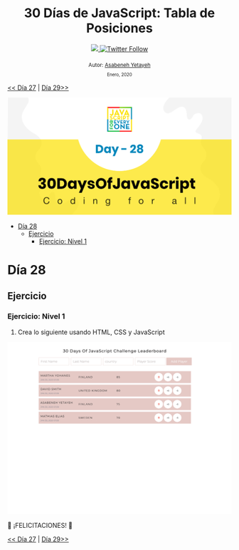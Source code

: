 <div align="center">
  <h1> 30 Días de JavaScript: Tabla de Posiciones</h1>
  <a class="header-badge" target="_blank" href="https://www.linkedin.com/in/asabeneh/">
  <img src="https://img.shields.io/badge/style--5eba00.svg?label=LinkedIn&logo=linkedin&style=social">
  </a>
  <a class="header-badge" target="_blank" href="https://twitter.com/Asabeneh">
  <img alt="Twitter Follow" src="https://img.shields.io/twitter/follow/asabeneh?style=social">
  </a>

<sub>Autor:
<a href="https://www.linkedin.com/in/asabeneh/" target="_blank">Asabeneh Yetayeh</a><br>
<small> Enero, 2020</small>
</sub>

</div>

[<< Día 27](../dia_27_Mini_Proyecto_Portafolio/27_Day_Mini_project_portfolio.md) | [Día 29>>](../dia_29_Mini_Proyecto_Animacion_De_Caracteres/dia_29_mini_proyecto_animacion_de_caracteres.md)

![Thirty Days Of JavaScript](../images/banners/day_1_28.png)

- [Día 28](#día-28)
  - [Ejercicio](#ejercicio)
    - [Ejercicio: Nivel 1](#ejercicio-nivel-1)

# Día 28

## Ejercicio

### Ejercicio: Nivel 1

1. Crea lo siguiente usando HTML, CSS y JavaScript

![Slider](./../images/projects/dom_mini_project_leaderboard_day_8.1.gif)

🎉 ¡FELICITACIONES! 🎉

[<< Día 27](../dia_27_Mini_Proyecto_Portafolio/27_Day_Mini_project_portfolio.md) | [Día 29>>](../dia_29_Mini_Proyecto_Animacion_De_Caracteres/dia_29_mini_proyecto_animacion_de_caracteres.md)
